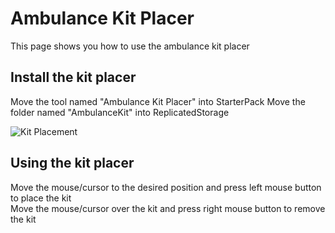 # Ambulance Kit Placer

This page shows you how to use the ambulance kit placer

## Install the kit placer
Move the tool named "Ambulance Kit Placer" into StarterPack
Move the folder named "AmbulanceKit" into ReplicatedStorage

![Kit Placement](https://i.ibb.co/M7jP7pY/Kit-Placement.png)

## Using the kit placer
Move the mouse/cursor to the desired position and press left mouse button to place the kit<br/>
Move the mouse/cursor over the kit and press right mouse button to remove the kit
